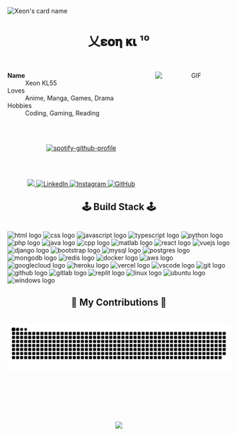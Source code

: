 ![Xeon's card name](https://sparkycardview.vercel.app/api?name=乂𝛆𝛐𝛈%20𝛋𝛊¹⁰&description=ɪ+ᴍᴀᴋᴇ+ᴛʜɪɴɢs.+ɪ+ʙʀᴇᴀᴋ+ᴛʜɪɴɢs.+ɪ+ᴍᴀᴋᴇ+ᴛʜɪɴɢs+ᴛʜᴀᴛ+ʙʀᴇᴀᴋ+ᴛʜɪɴɢs&image=https://avatars.githubusercontent.com/u/229757826?v=4?v=4&backgroundColor=%23ecf0f1&instagram=xeonkl10&linkedin=xeonkl10&github=xeonkl10&pattern=leaf&colorPattern=%23eaeaea)
<body>
  <center>
<h1 align="center"> 乂𝛆𝛐𝛈 𝛋𝛊 ¹⁰ </h1>
<br>
<div align="center">

<div>
  <div align="center">
    <img src="https://img1.picmix.com/output/stamp/normal/3/9/6/0/1700693_87bc7.gif" alt="GIF" align="right" width="170" height="270">
</div>
  
<dl>
    <dt align="left"><strong>Name</strong></dt>
    <dd align="left">Xeon KL55</dd>
    <dt align="left">Loves</dt>
    <dd align="left">Anime, Manga, Games, Drama</dd>
    <dt align="left">Hobbies</dt>
    <dd align="left">Coding,
      Gaming,
      Reading</dd>
</dl>

 <br><br/>

[![spotify-github-profile](https://spotify-github-profile.kittinanx.com/api/view?uid=31fe2ev5ldx3dlfb5t2qszogktce&cover_image=true&theme=novatorem&show_offline=false&background_color=121212&interchange=true&bar_color=53b14f&bar_color_cover=true)](https://github.com/xeonkl10)

  <br><br/>
<div align="center"> 
  <a href="mailto:orgxeon@gmail.com">
    <img src="https://img.shields.io/badge/Gmail-333333?style=for-the-badge&logo=gmail&logoColor=red&logoWidth=20" />
  </a>
  <a href="https://www.linkedin.com/in/hrithik-xeon-119923381" target="_blank">
    <img alt="LinkedIn" src="https://img.shields.io/badge/linkedin-%230077B5?style=for-the-badge&logo=linkedin&logoColor=white" target="_blank" />
  </a>
  <a href="https://instagram.com/xeonkl10" target="_blank">
     <img alt="Instagram" src="https://img.shields.io/badge/Instagram-%23E4405F?style=for-the-badge&logo=instagram&logoColor=white" target="_blank" /> <!-- sqlite, safari, google-chrome are other good icon options -->
  </a>
   <a href="https://github.com/xeonkl10" target="_blank">
  <img alt="GitHub" src="https://img.shields.io/badge/GitHub-181717?style=for-the-badge&logo=github&logoColor=white" />
  </a>
</div>

<h2 align="center">🕹️ Build Stack 🕹️</h2>
<br/>
<div align="left">
  <!-- Popular Programming Languages -->
  <img src="https://skillicons.dev/icons?i=html" height="40" alt="html logo" />
  
  <img src="https://skillicons.dev/icons?i=css" height="40" alt="css logo" />
  
  <img src="https://skillicons.dev/icons?i=js" height="40" alt="javascript logo" />
  
  <img src="https://skillicons.dev/icons?i=typescript" height="40" alt="typescript logo" />
  
  <img src="https://skillicons.dev/icons?i=python" height="40" alt="python logo" />
  
  <img src="https://skillicons.dev/icons?i=php" height="40" alt="php logo" />
  
  <img src="https://skillicons.dev/icons?i=java" height="40" alt="java logo" />
  
  <img src="https://skillicons.dev/icons?i=cpp" height="40" alt="cpp logo" />
  
  
  <img src="https://skillicons.dev/icons?i=matlab" height="40" alt="matlab logo" />
  

  
  <!-- Web Frameworks -->
  
  <img src="https://skillicons.dev/icons?i=react" height="40" alt="react logo" />
  
  <img src="https://skillicons.dev/icons?i=vuejs" height="40" alt="vuejs logo" />
  
  <img src="https://skillicons.dev/icons?i=django" height="40" alt="django logo" />
  
  <img src="https://skillicons.dev/icons?i=bootstrap" height="40" alt="bootstrap logo" />
  
  
  <!-- Databases -->
  <img src="https://skillicons.dev/icons?i=mysql" height="40" alt="mysql logo" />
  
  <img src="https://skillicons.dev/icons?i=postgres" height="40" alt="postgres logo" />
  
  <img src="https://skillicons.dev/icons?i=mongodb" height="40" alt="mongodb logo" />
  
  <img src="https://skillicons.dev/icons?i=redis" height="40" alt="redis logo" />
  
  <!-- DevOps and Cloud -->
  <img src="https://skillicons.dev/icons?i=docker" height="40" alt="docker logo" />
  
  <img src="https://skillicons.dev/icons?i=aws" height="40" alt="aws logo" />
  
  <img src="https://skillicons.dev/icons?i=googlecloud" height="40" alt="googlecloud logo" />
  
  <img src="https://skillicons.dev/icons?i=heroku" height="40" alt="heroku logo" />
  
  <img src="https://skillicons.dev/icons?i=vercel" height="40" alt="vercel logo" />
  
  <!-- Tools -->
  
  <img src="https://skillicons.dev/icons?i=vscode" height="40" alt="vscode logo" />
  
  <img src="https://skillicons.dev/icons?i=git" height="40" alt="git logo" />
  
  <img src="https://skillicons.dev/icons?i=github" height="40" alt="github logo" />
  
  <img src="https://skillicons.dev/icons?i=gitlab" height="40" alt="gitlab logo" />
  
  <img src="https://skillicons.dev/icons?i=replit" height="40" alt="replit logo" />
  
  <!-- Operating Systems -->
  <img src="https://skillicons.dev/icons?i=linux" height="40" alt="linux logo" />
  
  <img src="https://skillicons.dev/icons?i=ubuntu" height="40" alt="ubuntu logo" />
  
  <img src="https://skillicons.dev/icons?i=windows" height="40" alt="windows logo" />
</div>

<div align="center">
  <h2>🐍 My Contributions 🐍</h2>
  <br>
  <img alt="snake eating my contributions" src="https://raw.githubusercontent.com/A-S-W-I-N-S-P-A-R-K-Y/A-S-W-I-N-S-P-A-R-K-Y/output/github-contribution-grid-snake.svg" />
  
  <br/><br/><br/>
</div>

<br>
<p align="center">
    <img src="https://readme-typing-svg.herokuapp.com?font=Time+New+Roman&color=cyan&size=16&center=true&vCenter=true&width=300&height=50&lines=Hy+You+:);I+Am+Hrithik+You+Can+Call+Me+Xeon+<3">
</p>
<br>

